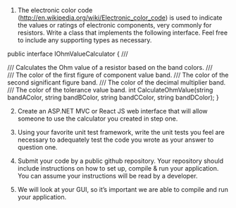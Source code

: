 1. The electronic color code (http://en.wikipedia.org/wiki/Electronic_color_code) is used to indicate the values or ratings of electronic components, very commonly for resistors. Write a class that implements the following interface. Feel free to include any supporting types as necessary.

public interface IOhmValueCalculator
{
   /// <summary>
   /// Calculates the Ohm value of a resistor based on the band colors.
   /// </summary>
   /// <param name="bandAColor">The color of the first figure of component value band.</param>
   /// <param name="bandBColor">The color of the second significant figure band.</param>
   /// <param name="bandCColor">The color of the decimal multiplier band.</param>
   /// <param name="bandDColor">The color of the tolerance value band.</param>
   int CalculateOhmValue(string bandAColor, string bandBColor, string bandCColor, string bandDColor);
}

2. Create an ASP.NET MVC or React JS web interface that will allow someone to use the calculator you created in step one.

3. Using your favorite unit test framework, write the unit tests you feel are necessary to adequately test the code you wrote as your answer to question one.

4. Submit your code by a public github repository.  Your repository should include instructions on how to set up, compile & run your application.  You can assume your instructions will be read by a developer.

5.  We will look at your GUI, so it’s important we are able to compile and run your application.

